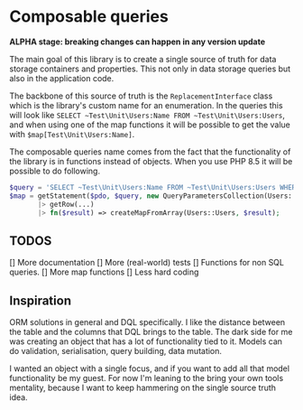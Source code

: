 # Composable queries

**ALPHA stage: breaking changes can happen in any version update**

The main goal of this library is to create a single source of truth for data storage containers and properties.
This not only in data storage queries but also in the application code.

The backbone of this source of truth is the `ReplacementInterface` class which is the library's custom name for an enumeration.
In the queries this will look like `SELECT ~Test\Unit\Users:Name FROM ~Test\Unit\Users:Users`, and when using one of the map functions
it will be possible to get the value with `$map[Test\Unit\Users:Name]`.

The composable queries name comes from the fact that the functionality of the library is in functions instead of objects.
When you use PHP 8.5 it will be possible to do following.

```php
$query = 'SELECT ~Test\Unit\Users:Name FROM ~Test\Unit\Users:Users WHERE ~Test\Unit\Users:Name = :Test\Unit\Users:Name';
$map = getStatement($pdo, $query, new QueryParametersCollection(Users::Name, 'me'))
       |> getRow(...)
       |> fn($result) => createMapFromArray(Users::Users, $result);
```
## TODOS

[] More documentation
[] More (real-world) tests
[] Functions for non SQL queries.
[] More map functions
[] Less hard coding

## Inspiration

ORM solutions in general and DQL specifically. 
I like the distance between the table and the columns that DQL brings to the table. 
The dark side for me was creating an object that has a lot of functionality tied to it. Models can do validation, serialisation,
query building, data mutation. 

I wanted an object with a single focus, and if you want to add all that model functionality be my guest. 
For now I'm leaning to the bring your own tools mentality, because I want to keep hammering on the single source truth idea.   

